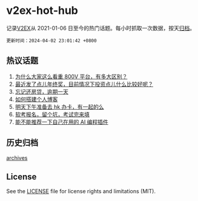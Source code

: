 # v2ex-hot-hub

 记录[V2EX](https://www.v2ex.com/)从 2021-01-06 日至今的热门话题。每小时抓取一次数据，按天[归档](archives)。

`更新时间：2024-04-02 23:01:42 +0800`

## 热议话题

1. [为什么大家这么看重 800V 平台，有多大区别？](https://www.v2ex.com/t/1029056)
1. [最近发了点儿年终奖，目前情况下投资点儿什么比较好呢？](https://www.v2ex.com/t/1029007)
1. [忘记还房贷，逾期一天](https://www.v2ex.com/t/1029111)
1. [如何搭建个人博客](https://www.v2ex.com/t/1029023)
1. [明天下午准备去 hk 办卡，有一起的么](https://www.v2ex.com/t/1028982)
1. [软考报名，留个坑，考试完来填](https://www.v2ex.com/t/1029041)
1. [能不能推荐一下自己在用的 AI 编程插件](https://www.v2ex.com/t/1029052)

## 历史归档

[archives](archives)

## License

See the [LICENSE](LICENSE) file for license rights and limitations (MIT).
